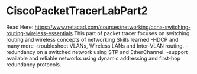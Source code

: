 # CiscoPacketTracerLabPart2
Read Here: https://www.netacad.com/courses/networking/ccna-switching-routing-wireless-essentials
This part of packet tracer focuses on switching, routing and wireless concepts of networking
Skills learned
-HDCP and many more 
-troubleshoot VLANs, Wireless LANs and Inter-VLAN routing.
-redundancy on a switched network using STP and EtherChannel.
-support available and reliable networks using dynamic addressing and first-hop redundancy protocols.
